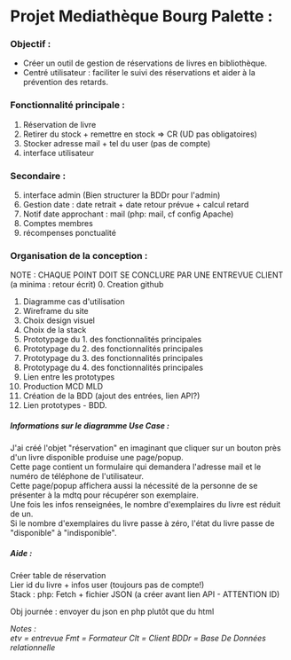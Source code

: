 # **Projet Mediathèque Bourg Palette :**

### **Objectif :**
- Créer un outil de gestion de réservations de livres en bibliothèque.
- Centré utilisateur : faciliter le suivi des réservations et aider à la prévention des retards.

### **Fonctionnalité principale :**
1. Réservation de livre
2. Retirer du stock + remettre en stock => CR (UD pas obligatoires) 
3. Stocker adresse mail + tel du user (pas de compte)
4. interface utilisateur

### **Secondaire :**
5. interface admin (Bien structurer la BDDr pour l'admin)
6. Gestion date : date retrait + date retour prévue + calcul retard
7. Notif date approchant : mail (php: mail, cf config Apache)
8. Comptes membres
9. récompenses ponctualité

### **Organisation de la conception :**
NOTE : CHAQUE POINT DOIT SE CONCLURE PAR UNE ENTREVUE CLIENT (a minima : retour écrit)
0. Creation github
1. Diagramme cas d'utilisation
2. Wireframe du site
3. Choix design visuel
4. Choix de la stack
5. Prototypage du 1. des fonctionnalités principales
6. Prototypage du 2. des fonctionnalités principales
7. Prototypage du 3. des fonctionnalités principales
8. Prototypage du 4. des fonctionnalités principales
9. Lien entre les prototypes
10. Production MCD MLD
11. Création de la BDD (ajout des entrées, lien API?)
12. Lien prototypes - BDD.

##### **Informations sur le diagramme Use Case :**
J'ai créé l'objet "réservation" en imaginant que cliquer sur un bouton près d'un livre disponible produise une page/popup.  
Cette page contient un formulaire qui demandera l'adresse mail et le numéro de téléphone de l'utilisateur.  
Cette page/popup affichera aussi la nécessité de la personne de se présenter à la mdtq pour récupérer son exemplaire.  
Une fois les infos renseignées, le nombre d'exemplaires du livre est réduit de un.  
Si le nombre d'exemplaires du livre passe à zéro, l'état du livre passe de "disponible" à "indisponible".  

##### **Aide :**
Créer table de réservation  
Lier id du livre + infos user (toujours pas de compte!)  
Stack : php: Fetch + fichier JSON (a créer avant lien API - ATTENTION ID)  

Obj journée : envoyer du json en php plutôt que du html

_Notes :_  
_etv = entrevue_
_Fmt = Formateur_
_Clt = Client_
_BDDr = Base De Données relationnelle_